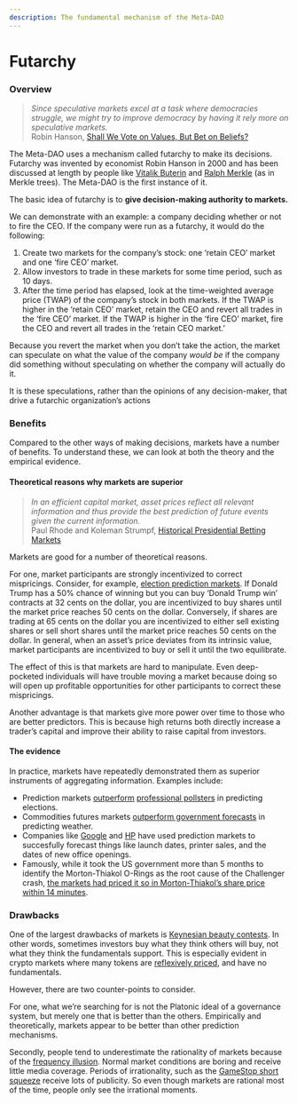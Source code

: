 ```yaml
---
description: The fundamental mechanism of the Meta-DAO
---
```


# Futarchy

### Overview <a href="#overview" id="overview"></a>

> _Since speculative markets excel at a task where democracies struggle, we might try to improve democracy by having it rely more on speculative markets._\
> Robin Hanson, [Shall We Vote on Values, But Bet on Beliefs?](http://hanson.gmu.edu/futarchy2013.pdf)

The Meta-DAO uses a mechanism called futarchy to make its decisions. Futarchy was invented by economist Robin Hanson in 2000 and has been discussed at length by people like [Vitalik Buterin](https://blog.ethereum.org/2014/08/21/introduction-futarchy) and [Ralph Merkle](https://www.ralphmerkle.com/papers/DAOdemocracyDraft.pdf) (as in Merkle trees). The Meta-DAO is the first instance of it.

The basic idea of futarchy is to **give decision-making authority to markets.**

We can demonstrate with an example: a company deciding whether or not to fire the CEO. If the company were run as a futarchy, it would do the following:

1. Create two markets for the company’s stock: one ‘retain CEO’ market and one ‘fire CEO’ market.
2. Allow investors to trade in these markets for some time period, such as 10 days.
3. After the time period has elapsed, look at the time-weighted average price (TWAP) of the company’s stock in both markets. If the TWAP is higher in the ‘retain CEO’ market, retain the CEO and revert all trades in the ‘fire CEO’ market. If the TWAP is higher in the ‘fire CEO’ market, fire the CEO and revert all trades in the ‘retain CEO market.’

Because you revert the market when you don’t take the action, the market can speculate on what the value of the company _would be_ if the company did something without speculating on whether the company will actually do it.

It is these speculations, rather than the opinions of any decision-maker, that drive a futarchic organization’s actions

### &#x20;Benefits <a href="#benefits" id="benefits"></a>

Compared to the other ways of making decisions, markets have a number of benefits. To understand these, we can look at both the theory and the empirical evidence.

#### &#x20;Theoretical reasons why markets are superior <a href="#theoretical-reasons-why-markets-are-superior" id="theoretical-reasons-why-markets-are-superior"></a>

> _In an efficient capital market, asset prices reflect all relevant information and thus provide the best prediction of future events given the current information._\
> Paul Rhode and Koleman Strumpf, [Historical Presidential Betting Markets](https://users.wfu.edu/strumpks/papers/JEP\_2004.pdf)

Markets are good for a number of theoretical reasons.

For one, market participants are strongly incentivized to correct mispricings. Consider, for example, [election prediction markets](https://en.wikipedia.org/wiki/Election\_stock\_market). If Donald Trump has a 50% chance of winning but you can buy ‘Donald Trump win’ contracts at 32 cents on the dollar, you are incentivized to buy shares until the market price reaches 50 cents on the dollar. Conversely, if shares are trading at 65 cents on the dollar you are incentivized to either sell existing shares or sell short shares until the market price reaches 50 cents on the dollar. In general, when an asset’s price deviates from its intrinsic value, market participants are incentivized to buy or sell it until the two equilibrate.

The effect of this is that markets are hard to manipulate. Even deep-pocketed individuals will have trouble moving a market because doing so will open up profitable opportunities for other participants to correct these mispricings.

Another advantage is that markets give more power over time to those who are better predictors. This is because high returns both directly increase a trader’s capital and improve their ability to raise capital from investors.

#### &#x20;The evidence <a href="#the-evidence" id="the-evidence"></a>

In practice, markets have repeatedly demonstrated them as superior instruments of aggregating information. Examples include:

* Prediction markets [outperform](https://repository.arizona.edu/bitstream/handle/10150/666656/azu\_etd\_hr\_2021\_0133\_sip1\_m.pdf?sequence=1) [professional pollsters](https://www.jstor.org/stable/40467652) in predicting elections.
* Commodities futures markets [outperform government forecasts](https://www.jstor.org/stable/40467652) in predicting weather.
* Companies like [Google](https://googleblog.blogspot.com/2005/09/putting-crowd-wisdom-to-work.html) and [HP](https://authors.library.caltech.edu/44358/1/wp1131.pdf) have used prediction markets to succesfully forecast things like launch dates, printer sales, and the dates of new office openings.
* Famously, while it took the US government more than 5 months to identify the Morton-Thiakol O-Rings as the root cause of the Challenger crash, [the markets had priced it so in Morton-Thiakol’s share price within 14 minutes](http://maloney.people.clemson.edu/855/9.pdf).

### &#x20;Drawbacks <a href="#drawbacks" id="drawbacks"></a>

One of the largest drawbacks of markets is [Keynesian beauty contests](https://en.wikipedia.org/wiki/Keynesian\_beauty\_contest). In other words, sometimes investors buy what they think others will buy, not what they think the fundamentals support. This is especially evident in crypto markets where many tokens are [reflexively priced](https://www.epsilonmgmt.com/blog/reflexivity/), and have no fundamentals.

However, there are two counter-points to consider.

For one, what we’re searching for is not the Platonic ideal of a governance system, but merely one that is better than the others. Empirically and theoretically, markets appear to be better than other prediction mechanisms.

Secondly, people tend to underestimate the rationality of markets because of the [frequency illusion](https://en.wikipedia.org/wiki/Frequency\_illusion). Normal market conditions are boring and receive little media coverage. Periods of irrationality, such as the [GameStop short squeeze](https://en.wikipedia.org/wiki/GameStop\_short\_squeeze) receive lots of publicity. So even though markets are rational most of the time, people only see the irrational moments.

